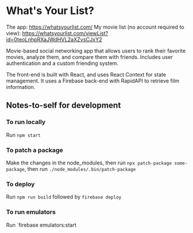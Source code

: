# What's Your List?

The app: https://whatsyourlist.com/
My movie list (no account required to view): https://whatsyourlist.com/viewList?id=0teoLnhpRXaJWdHVL2aXZvsCJxY2

Movie-based social networking app that allows users to rank their favorite movies, analyze them, and compare them with friends. Includes user authentication and a custom friending system. 

The front-end is built with React, and uses React Context for state management. It uses a Firebase back-end with RapidAPI to retrieve film information.

## Notes-to-self for development

### To run locally

Run `npm start`

### To patch a package

Make the changes in the node_modules,
then run `npx patch-package some-package`,
then run `./node_modules/.bin/patch-package`

### To deploy

Run `npm run build` followed by `firebase deploy`

### To run emulators

Run `firebase emulators:start
